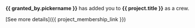 **{{ granted_by.pickername }}** has added you to **{{ project.title }}** as a crew.

[See more details]({{ project_membership_link }})
